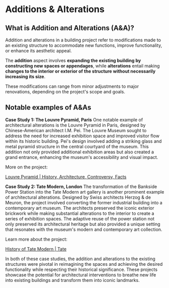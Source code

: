 # Additions & Alterations

## What is Addition and Alterations (A\&A)?

Addition and alterations in a building project refer to modifications made to an existing structure to accommodate new functions, improve functionality, or enhance its aesthetic appeal.

The **addition** aspect involves **expanding the existing building by constructing new spaces or appendages**, while **alterations** entail making **changes to the interior or exterior of the structure without necessarily increasing its size**.

These modifications can range from minor adjustments to major renovations, depending on the project's scope and goals.

## Notable examples of A\&As

**Case Study 1: The Louvre Pyramid, Paris** One notable example of architectural alterations is the Louvre Pyramid in Paris, designed by Chinese-American architect I.M. Pei. The Louvre Museum sought to address the need for increased exhibition space and improved visitor flow within its historic building. Pei's design involved adding a striking glass and metal pyramid structure in the central courtyard of the museum. This addition not only provided additional exhibition areas but also created a grand entrance, enhancing the museum's accessibility and visual impact.

More on the project:

[Louvre Pyramid | History, Architecture, Controversy, Facts](https://www.tickets-paris.fr/louvre-museum/pyramid-louvre/)

**Case Study 2: Tate Modern, London** The transformation of the Bankside Power Station into the Tate Modern art gallery is another prominent example of architectural alterations. Designed by Swiss architects Herzog & de Meuron, the project involved converting the former industrial building into a contemporary art museum. The architects preserved the iconic exterior brickwork while making substantial alterations to the interior to create a series of exhibition spaces. The adaptive reuse of the power station not only preserved its architectural heritage but also provided a unique setting that resonates with the museum's modern and contemporary art collection.

Learn more about the project:

[History of Tate Modern | Tate](https://www.tate.org.uk/about-us/history-tate/history-tate-modern)

In both of these case studies, the addition and alterations to the existing structures were pivotal in reimagining the spaces and achieving the desired functionality while respecting their historical significance. These projects showcase the potential for architectural interventions to breathe new life into existing buildings and transform them into iconic landmarks.

